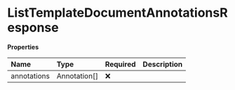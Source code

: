 # ListTemplateDocumentAnnotationsResponse

**Properties**

| Name        | Type         | Required | Description |
| :---------- | :----------- | :------- | :---------- |
| annotations | Annotation[] | ❌       |             |
